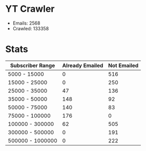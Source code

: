 # YT Crawler
- Emails: 2568
- Crawled: 133358

# Stats
| Subscriber Range  | Already Emailed | Not Emailed |
|-------|-------|-------|
| 5000 - 15000 | 0 | 516 |
| 15000 - 25000 | 0 | 250 |
| 25000 - 35000 | 47 | 136 |
| 35000 - 50000 | 148 | 92 |
| 50000 - 75000 | 140 | 83 |
| 75000 - 100000 | 176 | 0 |
| 100000 - 300000 | 62 | 505 |
| 300000 - 500000 | 0 | 191 |
| 500000 - 1000000 | 0 | 222 |
